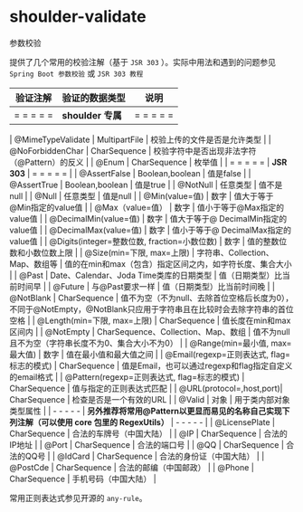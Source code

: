 # shoulder-validate

参数校验

提供了几个常用的校验注解（基于 `JSR 303` ）。实际中用法和遇到的问题参见 `Spring Boot 参数校验` 或 `JSR 303 教程`


| **验证注解** | **验证的数据类型** | **说明** |
|--|--|--|
| = = = = = | **shoulder 专属** | = = = = = |

| @MimeTypeValidate | MultipartFile | 校验上传的文件是否是允许类型 |
| @NoForbiddenChar | CharSequence | 校验字符中是否出现非法字符（@Pattern）的反义 |
| @Enum | CharSequence | 枚举值 |
| = = = = = | **JSR 303** | = = = = = |
| @AssertFalse | Boolean,boolean | 值是false |
| @AssertTrue | Boolean,boolean | 值是true |
| @NotNull | 任意类型 | 值不是null |
| @Null | 任意类型 | 值是null |
| @Min(value=值) | 数字 | 值大于等于@Min指定的value值 |
| @Max（value=值） | 数字 | 值小于等于@Max指定的value值 |
| @DecimalMin(value=值) | 数字 | 值大于等于@ DecimalMin指定的value值 |
| @DecimalMax(value=值) | 数字 | 值小于等于@ DecimalMax指定的value值 |
| @Digits(integer=整数位数, fraction=小数位数) | 数字 | 值的整数位数和小数位数上限 |
| @Size(min=下限, max=上限) | 字符串、Collection、Map、数组等 | 值的在min和max（包含）指定区间之内，如字符长度、集合大小 |
| @Past | Date、Calendar、Joda Time类库的日期类型 | 值（日期类型）比当前时间早 |
| @Future | 与@Past要求一样 | 值（日期类型）比当前时间晚 |
| @NotBlank | CharSequence | 值不为空（不为null、去除首位空格后长度为0），不同于@NotEmpty，@NotBlank只应用于字符串且在比较时会去除字符串的首位空格 |
| @Length(min=下限, max=上限) | CharSequence | 值长度在min和max区间内 |
| @NotEmpty | CharSequence、Collection、Map、数组 | 值不为null且不为空（字符串长度不为0、集合大小不为0） |
| @Range(min=最小值, max=最大值) | 数字 | 值在最小值和最大值之间 |
| @Email(regexp=正则表达式, flag=标志的模式) | CharSequence | 值是Email，也可以通过regexp和flag指定自定义的email格式 |
| @Pattern(regexp=正则表达式, flag=标志的模式) | CharSequence | 值与指定的正则表达式匹配 |
| @URL(protocol=,host,port)| CharSequence | 检查是否是一个有效的URL |
| @Valid | 对象 | 用于类内部对象类型属性 |
| - - - - - | **另外推荐将常用@Pattern以更显而易见的名称自己实现下列注解（可以使用 core 包里的 RegexUtils）** | - - - - - |
| @LicensePlate | CharSequence | 合法的车牌号（中国大陆） |
| @IP | CharSequence | 合法的IP地址 |
| @Port | CharSequence | 合法的端口号 |
| @QQ | CharSequence | 合法的QQ号 |
| @IdCard | CharSequence | 合法的身份证（中国大陆） |
| @PostCde | CharSequence | 合法的邮编（中国邮政） |
| @Phone | CharSequence | 手机号码（中国大陆） |


常用正则表达式参见开源的 `any-rule`。
